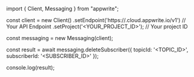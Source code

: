 import { Client, Messaging } from "appwrite";

const client = new Client()
    .setEndpoint('https://<REGION>.cloud.appwrite.io/v1') // Your API Endpoint
    .setProject('<YOUR_PROJECT_ID>'); // Your project ID

const messaging = new Messaging(client);

const result = await messaging.deleteSubscriber({
    topicId: '<TOPIC_ID>',
    subscriberId: '<SUBSCRIBER_ID>'
});

console.log(result);

